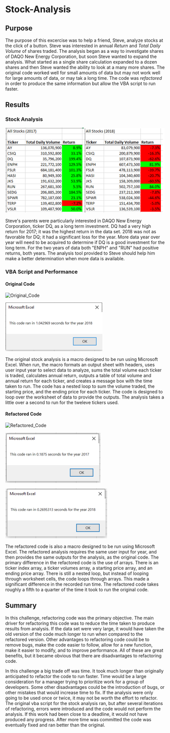 # Stock-Analysis

## Purpose

The purpose of this excercise was to help a friend, Steve, analyze stocks at the click of a button. Steve was interested in annual *Return* and *Total Daily Volume* of shares traded. The analysis began as a way to investigate shares of DAQO New Energy Corporation, but soon Steve wanted to expand the analysis. What started as a single share calculation expanded to a dozen shares and then Steve wanted the ability to look at a many more shares. The original code worked well for small amounts of data but may not work well for large amounts of data, or may tak a long time. The code was *refactored* in order to produce the same information but allow the VBA script to run faster. 

## Results

### Stock Analysis
![2017_vs_2018_Stocks](/Resources/2017_vs_2018_stocks.png)

Steve's parents were particularly interested in DAQO New Energy Corporation, ticker DQ, as a long term investment. DQ had a very high return for 2017; it was the highest return in the data set. 2018 was not as favorable for DQ; it had a significant loss for the year. More data year over year will need to be acquired to determine if DQ is a good investment for the long term. For the two years of data both "ENPH" and "RUN" had positive returns, both years. The analysis tool provided to Steve should help him make a better determination when more data is available. 

### VBA Script and Performance

#### Original Code
![Original_Code](/VBA_original_script.vbs)

![Original_Script_Runtime](/Resources/2018Old_Analysis_Runtime.png)

The original stock analysis is a macro designed to be run using Microsoft Excel. When run, the macro formats an output sheet with headers, uses user input year to select data to analyze, sums the total volume each ticker is traded, calculates annual return, outputs a table of total volume and annual return for each ticker, and creates a message box with the time taken to run. The code has a nested loop to sum the volume traded, the starting price, and the ending price for each ticker. The code is designed to loop over the worksheet of data to provide the outputs. The analysis takes a little over a second to run for the tweleve tickers used. 

#### Refactored Code
![Refactored_Code](/VBA_Challenge.vbs) 

![Refactored2017_Runtime](/Resources/VBA_Challenge_2017.png)

![Refactored2018_Runtime](/Resources/VBA_Challenge_2018.png)

The refactored code is also a macro designed to be run using Microsoft Excel. The refactored analysis requires the same user input for year, and then provides the same outputs for the analysis, as the original code. The primary difference in the refactored code is the use of arrays. There is an ticker index array, a ticker volumes array, a starting price array, and an ending price array. There is still a nested loop, but instead of looping through worksheet cells, the code loops through arrays. This made a significant difference in the recorded run time. The refactored code takes roughly a fifth to a quarter of the time it took to run the original code.

## Summary

In this challenge, refactoring code was the primary objective. The main driver for refactoring this code was to reduce the time taken to produce results from analysis. If the data set were very large, it would have taken the old version of the code much longer to run when compared to the refactored version. Other advantages to refactoring code could be to remove bugs, make the code easier to follow, allow for a new function, make it easier to modify, and to improve performance. All of these are great benefits, but it became obvious that there are disadvantages to refactoring code. 

In this challenge a big trade off was time. It took much longer than originally anticipated to refactor the code to run faster. Time would be a large consideration for a manager trying to prioritize work for a group of developers. Some other disadvantages could be the introduction of bugs, or other mistakes that would increase time to fix. If the analysis were only going to be used once or twice, it may not be worth the effort to refactor. The original vba script for the stock analysis ran, but after several iterations of refactoring, errors were introduced and the code would not perform the analysis. If this work had been close to a deadline, it would not have produced any progress. After more time was committed the code was eventually fixed and ran better than the original.
